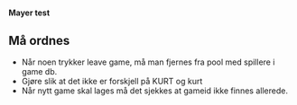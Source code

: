 #### Mayer test


## Må ordnes
- Når noen trykker leave game, må man fjernes fra pool med spillere i game db.
- Gjøre slik at det ikke er forskjell på KURT og kurt
- Når nytt game skal lages må det sjekkes at gameid ikke finnes allerede.
